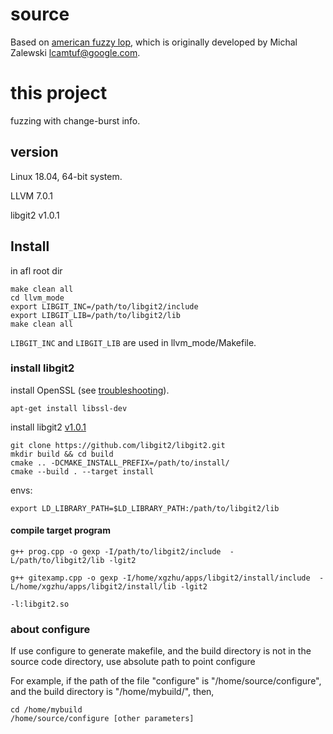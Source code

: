 # source
Based on [american fuzzy lop](https://github.com/google/AFL), which is originally developed by Michal Zalewski <lcamtuf@google.com>.

# this project

fuzzing with change-burst info.

## version
Linux 18.04, 64-bit system. 

LLVM 7.0.1

libgit2 v1.0.1

## Install
in afl root dir

    make clean all
    cd llvm_mode
    export LIBGIT_INC=/path/to/libgit2/include
    export LIBGIT_LIB=/path/to/libgit2/lib
    make clean all

`LIBGIT_INC` and `LIBGIT_LIB` are used in llvm_mode/Makefile.

### install libgit2
install OpenSSL (see [troubleshooting](https://github.com/libgit2/libgit2/blob/master/docs/troubleshooting.md)).

    apt-get install libssl-dev

install libgit2 [v1.0.1](https://github-production-release-asset-2e65be.s3.amazonaws.com/901662/67a65980-a649-11ea-8f09-6cbbf461c91b?X-Amz-Algorithm=AWS4-HMAC-SHA256&X-Amz-Credential=AKIAIWNJYAX4CSVEH53A%2F20200703%2Fus-east-1%2Fs3%2Faws4_request&X-Amz-Date=20200703T130817Z&X-Amz-Expires=300&X-Amz-Signature=fe97315978eb328ed3963437b79006fd987090d1bd987e6f3fa04d3bfdfba29e&X-Amz-SignedHeaders=host&actor_id=19380991&repo_id=901662&response-content-disposition=attachment%3B%20filename%3Dlibgit2-1.0.1.tar.gz&response-content-type=application%2Foctet-stream)

    git clone https://github.com/libgit2/libgit2.git
    mkdir build && cd build
    cmake .. -DCMAKE_INSTALL_PREFIX=/path/to/install/
    cmake --build . --target install

envs:

    export LD_LIBRARY_PATH=$LD_LIBRARY_PATH:/path/to/libgit2/lib
    

#### compile target program

    g++ prog.cpp -o gexp -I/path/to/libgit2/include  -L/path/to/libgit2/lib -lgit2

    g++ gitexamp.cpp -o gexp -I/home/xgzhu/apps/libgit2/install/include  -L/home/xgzhu/apps/libgit2/install/lib -lgit2

    -l:libgit2.so

### about configure
If use configure to generate makefile, and the build directory is not in the source code directory, use absolute path to point configure

For example, if the path of the file "configure" is "/home/source/configure", and the build directory is "/home/mybuild/", then, 

    cd /home/mybuild
    /home/source/configure [other parameters]

 

